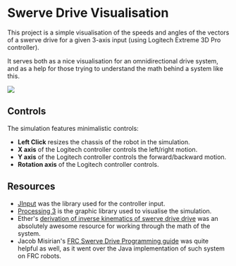 # Swerve Drive Visualisation

This project is a simple visualisation of the speeds and angles of the vectors of a swerve drive for a given 3-axis input (using Logitech Extreme 3D Pro controller).

It serves both as a nice visualisation for an omnidirectional drive system, and as a help for those trying to understand the math behind a system like this.

![](https://i.imgur.com/8rnkoyI.gif)

## Controls

The simulation features minimalistic controls:
* **Left Click** resizes the chassis of the robot in the simulation.
* **X axis** of the Logitech controller controls the left/right motion.
* **Y axis** of the Logitech controller controls the forward/backward motion.
* **Rotation axis** of the Logitech controller controls.

## Resources
* [JInput](https://github.com/jinput/jinput) was the library used for the controller input.
* [Processing 3](https://processing.org/) is the graphic library used to visualise the simulation.
* Ether's [derivation of inverse kinematics of swerve drive drive](https://www.chiefdelphi.com/media/papers/download/3027) was an absolutely awesome resource for working through the math of the system.
* Jacob Misirian's [FRC Swerve Drive Programming guide](https://legacy.gitbook.com/book/jacobmisirian/frc-swerve-drive-programming/) was quite helpful as well, as it went over the Java implementation of such system on FRC robots.